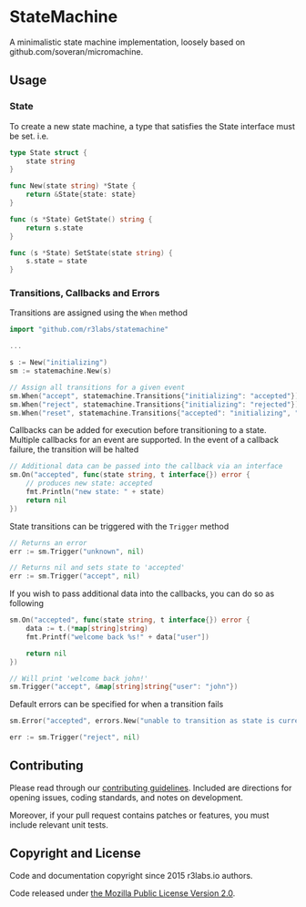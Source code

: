 # StateMachine
A minimalistic state machine implementation, loosely based on github.com/soveran/micromachine.

## Usage

### State

To create a new state machine, a type that satisfies the State interface must be set. i.e.

```go
type State struct {
	state string
}

func New(state string) *State {
	return &State{state: state}
}

func (s *State) GetState() string {
	return s.state
}

func (s *State) SetState(state string) {
	s.state = state
}
```

### Transitions, Callbacks and Errors

Transitions are assigned using the `When` method

```go
import "github.com/r3labs/statemachine"

...

s := New("initializing")
sm := statemachine.New(s)

// Assign all transitions for a given event
sm.When("accept", statemachine.Transitions{"initializing": "accepted"})
sm.When("reject", statemachine.Transitions{"initializing": "rejected"})
sm.When("reset", statemachine.Transitions{"accepted": "initializing", "rejected": "initializing"})

```

Callbacks can be added for execution before transitioning to a state. Multiple callbacks for an event are supported. In the event of a callback failure, the transition will be halted
```go
// Additional data can be passed into the callback via an interface
sm.On("accepted", func(state string, t interface{}) error {
    // produces new state: accepted
    fmt.Println("new state: " + state)   
    return nil
})
```

State transitions can be triggered with the `Trigger` method
```go
// Returns an error
err := sm.Trigger("unknown", nil)

// Returns nil and sets state to 'accepted'
err := sm.Trigger("accept", nil)
```

If you wish to pass additional data into the callbacks, you can do so as following
```go
sm.On("accepted", func(state string, t interface{}) error {
    data := t.(*map[string]string)
    fmt.Printf("welcome back %s!" + data["user"])   

    return nil
})

// Will print 'welcome back john!'
sm.Trigger("accept", &map[string]string{"user": "john"})
```

Default errors can be specified for when a transition fails
```go
sm.Error("accepted", errors.New("unable to transition as state is currently 'accepted'"))

err := sm.Trigger("reject", nil)
```

## Contributing

Please read through our
[contributing guidelines](CONTRIBUTING.md).
Included are directions for opening issues, coding standards, and notes on
development.

Moreover, if your pull request contains patches or features, you must include
relevant unit tests.


## Copyright and License

Code and documentation copyright since 2015 r3labs.io authors.

Code released under
[the Mozilla Public License Version 2.0](LICENSE).
